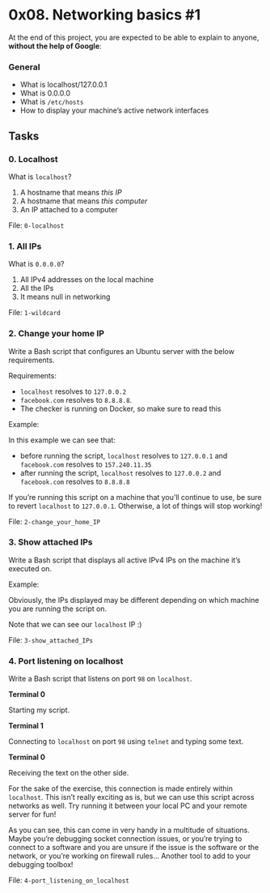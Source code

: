 <h1>0x08. Networking basics #1</h1>
<p>At the end of this project, you are expected to be able to explain to anyone, <strong>without the help of Google</strong>:</p>

<h3>General</h3>

<ul>
<li>What is localhost/127.0.0.1</li>
<li>What is 0.0.0.0</li>
<li>What is <code>/etc/hosts</code></li>
<li>How to display your machine&rsquo;s active network interfaces</li>
</ul>
<h2>Tasks</h2>
  <h3>
    0. Localhost
  </h3>
  <p>What is <code>localhost</code>?</p>
<ol>
<li>A hostname that means <em>this IP</em></li>
<li>A hostname that means <em>this computer</em></li>
<li>An IP attached to a computer</li>
</ol>
        <p>File: <code>0-localhost</code></p>
  <h3>
    1. All IPs
  </h3>
  <p>What is <code>0.0.0.0</code>?</p>
<ol>
<li>All IPv4 addresses on the local machine</li>
<li>All the IPs</li>
<li>It means null in networking</li>
</ol>
        <p>File: <code>1-wildcard</code></p>
  <h3>
    2. Change your home IP
  </h3>
  <p>Write a Bash script that configures an Ubuntu server with the below requirements.</p>
<p>Requirements:</p>
<ul>
<li><code>localhost</code> resolves to <code>127.0.0.2</code></li>
<li> <code>facebook.com</code> resolves to <code>8.8.8.8</code>.</li>
<li> The checker is running on Docker, so make sure to read this</li>
</ul>
<p>Example:</p>
<p>In this example we can see that:</p>
<ul>
<li>before running the script, <code>localhost</code> resolves to <code>127.0.0.1</code> and <code>facebook.com</code> resolves to <code>157.240.11.35</code></li>
<li>after running the script,  <code>localhost</code> resolves to <code>127.0.0.2</code> and <code>facebook.com</code> resolves to <code>8.8.8.8</code></li>
</ul>
<p>If you&rsquo;re running this script on a machine that you&rsquo;ll continue to use, be sure to revert <code>localhost</code> to <code>127.0.0.1</code>. Otherwise, a lot of things will stop working!</p>
        <p>File: <code>2-change_your_home_IP</code></p>
  <h3>
    3. Show attached IPs
  </h3>
  <p>Write a Bash script that displays all active IPv4 IPs on the machine it&rsquo;s executed on.</p>
<p>Example:</p>
<p>Obviously, the IPs displayed may be different depending on which machine you are running the script on.</p>
<p>Note that we can see our <code>localhost</code> IP :)</p>
        <p>File: <code>3-show_attached_IPs</code></p>
  <h3>
    4. Port listening on localhost
  </h3>
  <p>Write a Bash script that listens on port <code>98</code> on <code>localhost</code>.</p>
<p><strong>Terminal 0</strong></p>
<p>Starting my script.</p>
<p><strong>Terminal 1</strong></p>
<p>Connecting to <code>localhost</code> on port <code>98</code> using <code>telnet</code> and typing some text.</p>
<p><strong>Terminal 0</strong></p>
<p>Receiving the text on the other side.</p>
<p>For the sake of the exercise, this connection is made entirely within <code>localhost</code>. This isn&rsquo;t really exciting as is, but we can use this script across networks as well. Try running it between your local PC and your remote server for fun!</p>
<p>As you can see, this can come in very handy in a multitude of situations. Maybe you&rsquo;re debugging socket connection issues, or you&rsquo;re trying to connect to a software and you are unsure if the issue is the software or the network, or you&rsquo;re working on firewall rules&hellip; Another tool to add to your debugging toolbox!</p>
        <p>File: <code>4-port_listening_on_localhost</code></p>

